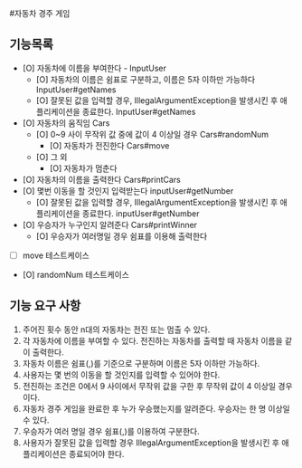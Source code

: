 #자동차 경주 게임

## 기능목록
- [O] 자동차에 이름을 부여한다 - InputUser
  - [O] 자동차의 이름은 쉼표로 구분하고, 이름은 5자 이하만 가능하다 InputUser#getNames
  - [O] 잘못된 값을 입력할 경우, IllegalArgumentException을 발생시킨 후 애플리케이션을 종료한다. InputUser#getNames
- [O] 자동차의 움직임 Cars
  - [O] 0~9 사이 무작위 값 중에 값이 4 이상일 경우 Cars#randomNum
    - [O] 자동차가 전진한다 Cars#move
  - [O] 그 외
    - [O] 자동차가 멈춘다
- [O] 자동차의 이름을 출력한다 Cars#printCars
- [O] 몇번 이동을 할 것인지 입력받는다 inputUser#getNumber
  - [O] 잘못된 값을 입력할 경우, IllegalArgumentException을 발생시킨 후 애플리케이션을 종료한다. inputUser#getNumber
- [O] 우승자가 누구인지 알려준다 Cars#printWinner
  - [O] 우승자가 여러명일 경우 쉼표를 이용해 출력한다
- [ ] move 테스트케이스
- [O] randomNum 테스트케이스





## 기능  요구 사항
1. 주어진 횟수 동안 n대의 자동차는 전진 또는 멈출 수 있다.
2. 각 자동차에 이름을 부여할 수 있다. 전진하는 자동차를 출력할 때 자동차 이름을 같이 출력한다.
3. 자동차 이름은 쉼표(,)를 기준으로 구분하며 이름은 5자 이하만 가능하다.
4. 사용자는 몇 번의 이동을 할 것인지를 입력할 수 있어야 한다.
5. 전진하는 조건은 0에서 9 사이에서 무작위 값을 구한 후 무작위 값이 4 이상일 경우이다.
6. 자동차 경주 게임을 완료한 후 누가 우승했는지를 알려준다. 우승자는 한 명 이상일 수 있다.
7. 우승자가 여러 명일 경우 쉼표(,)를 이용하여 구분한다.
8. 사용자가 잘못된 값을 입력할 경우 IllegalArgumentException을 발생시킨 후 애플리케이션은 종료되어야 한다.